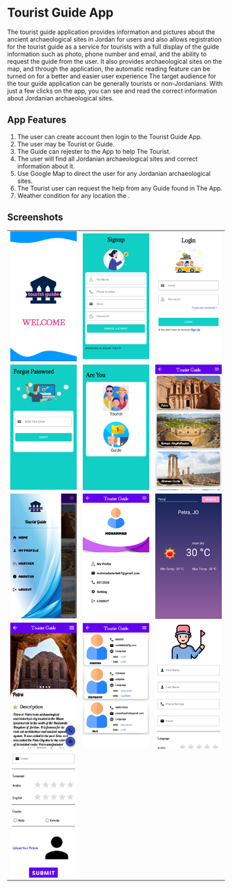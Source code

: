 # Tourist Guide App

The tourist guide application provides information and pictures about the ancient archaeological sites in Jordan for users and also allows registration for the tourist guide as a service for tourists with a full display of the guide information such as photo, phone number and email, and the ability to request the guide from the user.
It also provides archaeological sites on the map, and through the application, the automatic reading feature can be turned on for a better and easier user experience
The target audience for the tour guide application can be generally tourists or non-Jordanians. With just a few clicks on the app, you can see and read the correct information about Jordanian archaeological sites.


## App Features


1. The user can create account then login to the Tourist Guide App.
2. The user may be Tourist or Guide.
3. The Guide can rejester to the App to help The Tourist.
4. The user will find all Jordanian archaeological sites and correct information about it.
5. Use Google Map to direct the user for any Jordanian archaeological sites.
6. The Tourist user can request the help from any Guide found in The App.
7. Weather condition for any location the .


## Screenshots

|        |  |                     |
| :---------- | :--------:  |       ----------:        |
| ![](screenshots/Splash.png)  |   ![](screenshots/Signup.png)    | ![](screenshots/login.png)      |
| ![](screenshots/Forgot.png)  |   ![](screenshots/Selection.png)    | ![](screenshots/Main.png)      |
| ![](screenshots/NavigationDrawer.png)  |   ![](screenshots/Profile.png)    | ![](screenshots/Weather.png)      |
| ![](screenshots/Details.png)  |   ![](screenshots/TouristList.png)    | ![](screenshots/Guide_Rejestration1.png)      |
| ![](screenshots/Guide_Rejestration2.png)  |


